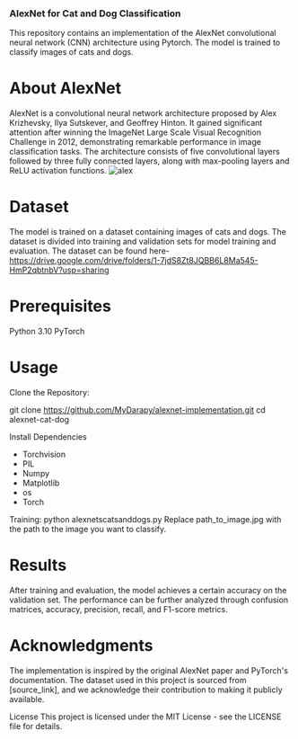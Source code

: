 ### AlexNet for Cat and Dog Classification
This repository contains an implementation of the AlexNet convolutional neural network (CNN) architecture using Pytorch. The model is trained to classify images of cats and dogs.

# About AlexNet
AlexNet is a convolutional neural network architecture proposed by Alex Krizhevsky, Ilya Sutskever, and Geoffrey Hinton. It gained significant attention after winning the ImageNet Large Scale Visual Recognition Challenge in 2012, demonstrating remarkable performance in image classification tasks. The architecture consists of five convolutional layers followed by three fully connected layers, along with max-pooling layers and ReLU activation functions.
![alex](https://github.com/MyDarapy/AlexNet-Implementation/assets/125401026/e8db13cc-413f-4f93-aba6-4deff730d662)

# Dataset
The model is trained on a dataset containing images of cats and dogs. The dataset is divided into training and validation sets for model training and evaluation.
The dataset can be found here- https://drive.google.com/drive/folders/1-7jdS8Zt8JQBB6L8Ma545-HmP2qbtnbV?usp=sharing

# Prerequisites 
Python 3.10
PyTorch

# Usage
Clone the Repository:

git clone https://github.com/MyDarapy/alexnet-implementation.git
cd alexnet-cat-dog

Install Dependencies
- Torchvision
- PIL
- Numpy
- Matplotlib
- os
- Torch

Training:
python alexnetscatsanddogs.py
Replace path_to_image.jpg with the path to the image you want to classify.

# Results
After training and evaluation, the model achieves a certain accuracy on the validation set. The performance can be further analyzed through confusion matrices, accuracy, precision, recall, and F1-score metrics.

# Acknowledgments
The implementation is inspired by the original AlexNet paper and PyTorch's documentation.
The dataset used in this project is sourced from [source_link], and we acknowledge their contribution to making it publicly available.

License
This project is licensed under the MIT License - see the LICENSE file for details.
